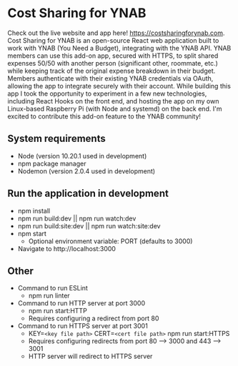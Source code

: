 # Cost Sharing for YNAB
Check out the live website and app here! https://costsharingforynab.com. Cost Sharing for YNAB is an open-source React web application built to work with YNAB (You Need a Budget), integrating with the YNAB API. YNAB members can use this add-on app, secured with HTTPS, to split shared expenses 50/50 with another person (significant other, roommate, etc.) while keeping track of the original expense breakdown in their budget. Members authenticate with their existing YNAB credentials via OAuth, allowing the app to integrate securely with their account. While building this app I took the opportunity to experiment in a few new technologies, including React Hooks on the front end, and hosting the app on my own Linux-based Raspberry Pi (with Node and systemd) on the back end. I'm excited to contribute this add-on feature to the YNAB community!

## System requirements
  - Node (version 10.20.1 used in development)
  - npm package manager
  - Nodemon (version 2.0.4 used in development)

## Run the application in development
  - npm install
  - npm run build:dev || npm run watch:dev
  - npm run build:site:dev || npm run watch:site:dev
  - npm start
    - Optional environment variable: PORT (defaults to 3000)
  - Navigate to http://localhost:3000

## Other
  - Command to run ESLint
    - npm run linter
  - Command to run HTTP server at port 3000
    - npm run start:HTTP
    - Requires configuring a redirect from port 80
  - Command to run HTTPS server at port 3001
    - KEY=`<key file path>` CERT=`<cert file path>` npm run start:HTTPS
    - Requires configuring redirects from port 80 --> 3000 and 443 --> 3001
    - HTTP server will redirect to HTTPS server